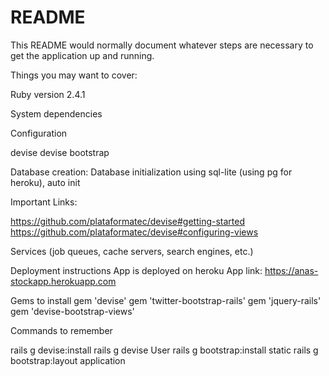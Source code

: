 # README

This README would normally document whatever steps are necessary to get the application up and running.

Things you may want to cover:

Ruby version
2.4.1

System dependencies

Configuration

devise
devise bootstrap

Database creation:
Database initialization using sql-lite (using pg for heroku), auto init

Important Links:

https://github.com/plataformatec/devise#getting-started
https://github.com/plataformatec/devise#configuring-views

Services (job queues, cache servers, search engines, etc.)

Deployment instructions App is deployed on heroku
App link: https://anas-stockapp.herokuapp.com

Gems to install
gem 'devise'
gem 'twitter-bootstrap-rails'
gem 'jquery-rails'
gem 'devise-bootstrap-views'

Commands to remember

rails g devise:install
rails g devise User
rails g bootstrap:install static
rails g bootstrap:layout application